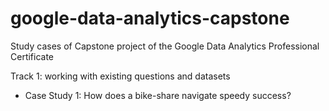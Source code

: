 # google-data-analytics-capstone
Study cases of Capstone project of the Google Data Analytics Professional Certificate

Track 1: working with existing questions and datasets
- Case Study 1: How does a bike-share navigate speedy success?